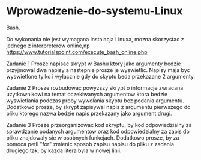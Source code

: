 # Wprowadzenie-do-systemu-Linux
Bash.

Do wykonania nie jest wymagana instalacja Linuxa, mozna skorzystac z jednego z interpreterow online,np
https://www.tutorialspoint.com/execute_bash_online.php

Zadanie 1
Prosze napisac skrypt w Bashu ktory jako argumenty bedzie przyjmowal dwa napisy a nastepnie prosze je wyswietlic.
Napisy maja byc wyswietlone tylko i wylacznie gdy do skyptu beda przekazane 2 argumenty.

Zadanie 2
Prosze rozbudowac powyzszy skrypt o informacje zwracana uzytkownikowi na temat oczekiwanych argumentow ktora bedzie
wyswietlania podczas proby wywolania skyptu bez podania argumentu. Dodatkowo prosze, by skrypt zapisywal napis
z argumentu pierwszego do pliku ktorego nazwa bedzie napis przekazany jako argument drugi.

Zadanie 3
Prosze przeorganizowac kod skryptu, by kod odpowiedzialny za sprawdzanie podanych argumentow oraz kod odpowiedzialny
za zapis do pliku znajdowaly sie w osobnych funkcjach. Dodatkowo prosze, by za pomoca petli "for" zmienic sposob zapisu
napisu do pliku z zadania drugiego tak, by kazda litera byla w nowej linii.
